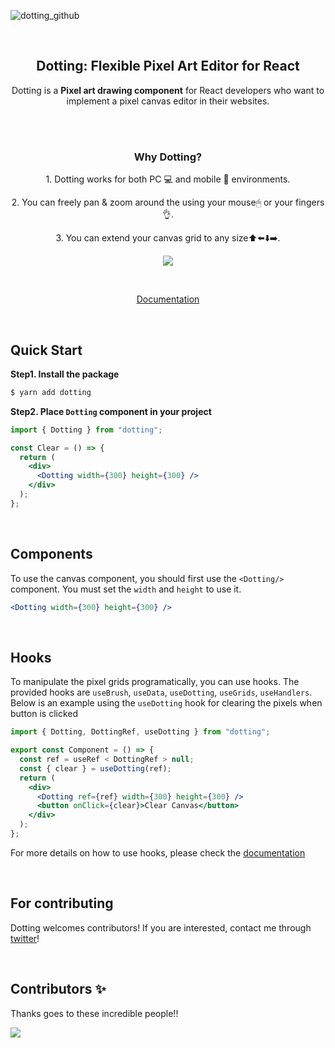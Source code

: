 ![dotting_github](https://user-images.githubusercontent.com/57612141/225073544-94a2f8b4-187c-475f-a079-3b427efbdd02.png)

<br/>

<h2 align="center"> Dotting: Flexible Pixel Art Editor for React </h2>

<p align="center">Dotting is a <strong>Pixel art drawing component</strong> for React developers who want to implement a pixel canvas editor in their websites.</p>

<br/>

<br/>

<h3 align="center">Why Dotting?</h3>
<p align="center">1. Dotting works for both PC 💻 and mobile 📱 environments.</p>
<p align="center">2. You can freely pan & zoom around the using your mouse🖱 or your fingers👌.</p>
<p align="center">3. You can extend your canvas grid to any size⬆️⬅️⬇️➡️.</p>

<p align="center">
<img src="https://user-images.githubusercontent.com/57612141/225075775-78281b37-864b-407d-947b-fdafcc544fa5.gif"/>
</p>

</br>

<p align="center">
  <a href="https://hunkim98.github.io/dotting">
    Documentation
  </a>
</p>

</br>

## Quick Start

**Step1. Install the package**

```bash
$ yarn add dotting
```

**Step2. Place `Dotting` component in your project**

```jsx
import { Dotting } from "dotting";

const Clear = () => {
  return (
    <div>
      <Dotting width={300} height={300} />
    </div>
  );
};
```

<br/>

## Components

To use the canvas component, you should first use the `<Dotting/>` component. You must set the `width` and `height` to use it.

```jsx
<Dotting width={300} height={300} />
```

<br/>

## Hooks

To manipulate the pixel grids programatically, you can use hooks. The provided hooks are `useBrush`, `useData`, `useDotting`, `useGrids`, `useHandlers`. Below is an example using the `useDotting` hook for clearing the pixels when button is clicked

```jsx
import { Dotting, DottingRef, useDotting } from "dotting";

export const Component = () => {
  const ref = useRef < DottingRef > null;
  const { clear } = useDotting(ref);
  return (
    <div>
      <Dotting ref={ref} width={300} height={300} />
      <button onClick={clear}>Clear Canvas</button>
    </div>
  );
};
```

For more details on how to use hooks, please check the [documentation](https://hunkim98.github.io/dotting/?path=/story/hooks-setup--page)

<br/>

## For contributing

Dotting welcomes contributors! If you are interested, contact me through [twitter](https://twitter.com/hunkim98)!

<br/>

## Contributors ✨

Thanks goes to these incredible people!!

<a href="https://github.com/hunkim98/dotting/graphs/contributors">
  <img src="https://contrib.rocks/image?repo=hunkim98/dotting" />
</a>


